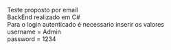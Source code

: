 Teste proposto por email    
BackEnd realizado em C#   
Para o login autenticado é necessario inserir os valores     
username = Admin    
password = 1234  
    
